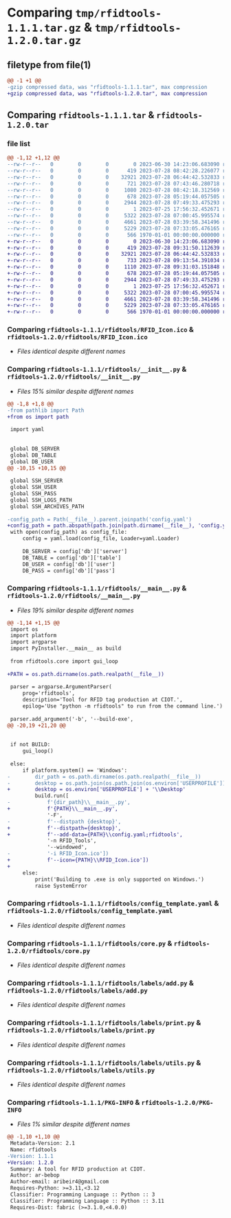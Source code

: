 # Comparing `tmp/rfidtools-1.1.1.tar.gz` & `tmp/rfidtools-1.2.0.tar.gz`

## filetype from file(1)

```diff
@@ -1 +1 @@
-gzip compressed data, was "rfidtools-1.1.1.tar", max compression
+gzip compressed data, was "rfidtools-1.2.0.tar", max compression
```

## Comparing `rfidtools-1.1.1.tar` & `rfidtools-1.2.0.tar`

### file list

```diff
@@ -1,12 +1,12 @@
--rw-r--r--   0        0        0        0 2023-06-30 14:23:06.683090 rfidtools-1.1.1/README.md
--rw-r--r--   0        0        0      419 2023-07-28 08:42:28.226077 rfidtools-1.1.1/pyproject.toml
--rw-r--r--   0        0        0    32921 2023-07-28 06:44:42.532833 rfidtools-1.1.1/rfidtools/RFID_Icon.ico
--rw-r--r--   0        0        0      721 2023-07-28 07:43:46.280718 rfidtools-1.1.1/rfidtools/__init__.py
--rw-r--r--   0        0        0     1080 2023-07-28 08:42:18.312569 rfidtools-1.1.1/rfidtools/__main__.py
--rw-r--r--   0        0        0      678 2023-07-28 05:19:44.057505 rfidtools-1.1.1/rfidtools/config_template.yaml
--rw-r--r--   0        0        0     2944 2023-07-28 07:49:33.475293 rfidtools-1.1.1/rfidtools/core.py
--rw-r--r--   0        0        0        1 2023-07-25 17:56:32.452671 rfidtools-1.1.1/rfidtools/labels/__init__.py
--rw-r--r--   0        0        0     5322 2023-07-28 07:00:45.995574 rfidtools-1.1.1/rfidtools/labels/add.py
--rw-r--r--   0        0        0     4661 2023-07-28 03:39:58.341496 rfidtools-1.1.1/rfidtools/labels/print.py
--rw-r--r--   0        0        0     5229 2023-07-28 07:33:05.476165 rfidtools-1.1.1/rfidtools/labels/utils.py
--rw-r--r--   0        0        0      566 1970-01-01 00:00:00.000000 rfidtools-1.1.1/PKG-INFO
+-rw-r--r--   0        0        0        0 2023-06-30 14:23:06.683090 rfidtools-1.2.0/README.md
+-rw-r--r--   0        0        0      419 2023-07-28 09:31:50.112639 rfidtools-1.2.0/pyproject.toml
+-rw-r--r--   0        0        0    32921 2023-07-28 06:44:42.532833 rfidtools-1.2.0/rfidtools/RFID_Icon.ico
+-rw-r--r--   0        0        0      733 2023-07-28 09:13:54.391034 rfidtools-1.2.0/rfidtools/__init__.py
+-rw-r--r--   0        0        0     1110 2023-07-28 09:31:03.151848 rfidtools-1.2.0/rfidtools/__main__.py
+-rw-r--r--   0        0        0      678 2023-07-28 05:19:44.057505 rfidtools-1.2.0/rfidtools/config_template.yaml
+-rw-r--r--   0        0        0     2944 2023-07-28 07:49:33.475293 rfidtools-1.2.0/rfidtools/core.py
+-rw-r--r--   0        0        0        1 2023-07-25 17:56:32.452671 rfidtools-1.2.0/rfidtools/labels/__init__.py
+-rw-r--r--   0        0        0     5322 2023-07-28 07:00:45.995574 rfidtools-1.2.0/rfidtools/labels/add.py
+-rw-r--r--   0        0        0     4661 2023-07-28 03:39:58.341496 rfidtools-1.2.0/rfidtools/labels/print.py
+-rw-r--r--   0        0        0     5229 2023-07-28 07:33:05.476165 rfidtools-1.2.0/rfidtools/labels/utils.py
+-rw-r--r--   0        0        0      566 1970-01-01 00:00:00.000000 rfidtools-1.2.0/PKG-INFO
```

### Comparing `rfidtools-1.1.1/rfidtools/RFID_Icon.ico` & `rfidtools-1.2.0/rfidtools/RFID_Icon.ico`

 * *Files identical despite different names*

### Comparing `rfidtools-1.1.1/rfidtools/__init__.py` & `rfidtools-1.2.0/rfidtools/__init__.py`

 * *Files 15% similar despite different names*

```diff
@@ -1,8 +1,8 @@
-from pathlib import Path
+from os import path
 
 import yaml
 
 
 global DB_SERVER
 global DB_TABLE
 global DB_USER
@@ -10,15 +10,15 @@
 
 global SSH_SERVER
 global SSH_USER
 global SSH_PASS
 global SSH_LOGS_PATH
 global SSH_ARCHIVES_PATH
 
-config_path = Path(__file__).parent.joinpath('config.yaml')
+config_path = path.abspath(path.join(path.dirname(__file__), 'config.yaml'))
 with open(config_path) as config_file:
     config = yaml.load(config_file, Loader=yaml.Loader)
 
     DB_SERVER = config['db']['server']
     DB_TABLE = config['db']['table']
     DB_USER = config['db']['user']
     DB_PASS = config['db']['pass']
```

### Comparing `rfidtools-1.1.1/rfidtools/__main__.py` & `rfidtools-1.2.0/rfidtools/__main__.py`

 * *Files 19% similar despite different names*

```diff
@@ -1,14 +1,15 @@
 import os
 import platform
 import argparse
 import PyInstaller.__main__ as build
 
 from rfidtools.core import gui_loop
 
+PATH = os.path.dirname(os.path.realpath(__file__))
 
 parser = argparse.ArgumentParser(
     prog='rfidtools',
     description='Tool for RFID tag production at CIOT.',
     epilog='Use "python -m rfidtools" to run from the command line.')
 
 parser.add_argument('-b', '--build-exe',
@@ -20,19 +21,20 @@
 
 
 if not BUILD:
     gui_loop()
 
 else:
     if platform.system() == 'Windows':
-        dir_path = os.path.dirname(os.path.realpath(__file__))
-        desktop = os.path.join(os.path.join(os.environ['USERPROFILE']), 'Desktop')
+        desktop = os.environ['USERPROFILE'] + '\\Desktop'
         build.run([
-            f'{dir_path}\\__main__.py',
+            f'{PATH}\\__main__.py',
             '-F',
-            f'--distpath {desktop}',
+            f'--distpath={desktop}',
+            f'--add-data={PATH}\\config.yaml;rfidtools',
             '-n RFID_Tools',
             '--windowed',
-            '-i RFID_Icon.ico'])
+            f'--icon={PATH}\\RFID_Icon.ico'])
+
     else:
         print('Building to .exe is only supported on Windows.')
         raise SystemError
```

### Comparing `rfidtools-1.1.1/rfidtools/config_template.yaml` & `rfidtools-1.2.0/rfidtools/config_template.yaml`

 * *Files identical despite different names*

### Comparing `rfidtools-1.1.1/rfidtools/core.py` & `rfidtools-1.2.0/rfidtools/core.py`

 * *Files identical despite different names*

### Comparing `rfidtools-1.1.1/rfidtools/labels/add.py` & `rfidtools-1.2.0/rfidtools/labels/add.py`

 * *Files identical despite different names*

### Comparing `rfidtools-1.1.1/rfidtools/labels/print.py` & `rfidtools-1.2.0/rfidtools/labels/print.py`

 * *Files identical despite different names*

### Comparing `rfidtools-1.1.1/rfidtools/labels/utils.py` & `rfidtools-1.2.0/rfidtools/labels/utils.py`

 * *Files identical despite different names*

### Comparing `rfidtools-1.1.1/PKG-INFO` & `rfidtools-1.2.0/PKG-INFO`

 * *Files 1% similar despite different names*

```diff
@@ -1,10 +1,10 @@
 Metadata-Version: 2.1
 Name: rfidtools
-Version: 1.1.1
+Version: 1.2.0
 Summary: A tool for RFID production at CIOT.
 Author: ar-bebop
 Author-email: aribeir4@gmail.com
 Requires-Python: >=3.11,<3.12
 Classifier: Programming Language :: Python :: 3
 Classifier: Programming Language :: Python :: 3.11
 Requires-Dist: fabric (>=3.1.0,<4.0.0)
```

